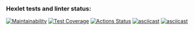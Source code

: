 ### Hexlet tests and linter status:
[![Maintainability](https://api.codeclimate.com/v1/badges/08e63f6c415bc86c1784/maintainability)](https://codeclimate.com/github/DiRouzzz/frontend-project-46/maintainability)
[![Test Coverage](https://api.codeclimate.com/v1/badges/08e63f6c415bc86c1784/test_coverage)](https://codeclimate.com/github/DiRouzzz/frontend-project-46/test_coverage)
[![Actions Status](https://github.com/DiRouzzz/frontend-project-46/actions/workflows/hexlet-check.yml/badge.svg)](https://github.com/DiRouzzz/frontend-project-46/actions)
[![asciicast](https://asciinema.org/a/gVevahWLlL0ioAzbDzvDgNLxx.svg)](https://asciinema.org/a/gVevahWLlL0ioAzbDzvDgNLxx)
[![asciicast](https://asciinema.org/a/xGabviPTi82fdEjt4lAc6Z7Ls.svg)](https://asciinema.org/a/xGabviPTi82fdEjt4lAc6Z7Ls)
